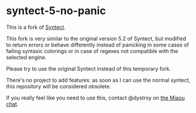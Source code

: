 # syntect-5-no-panic

This is a fork of [Syntect](https://crates.io/crates/syntect).

This fork is very similar to the original version 5.2 of Syntect, but modified to return errors or behave differently instead of panicking in some cases of failing syntaxic colorings or in case of regexes not compatible with the selected engine.

Please try to use the original Syntect instead of this temporary fork.

There's no project to add features: as soon as I can use the normal syntect, this repository will be considered obsolete.

If you really feel like you need to use this, contact @dystroy on [the Miaou chat](https://miaou.dystroy.org/3768).
